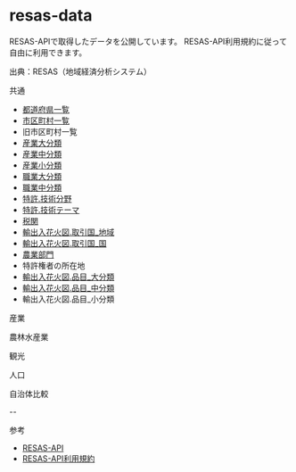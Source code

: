 # resas-data
RESAS-APIで取得したデータを公開しています。
RESAS-API利用規約に従って自由に利用できます。

出典：RESAS（地域経済分析システム）

共通
- [都道府県一覧](api/v1-rc.1/prefectures/)
- [市区町村一覧](api/v1-rc.1/cities/)
- 旧市区町村一覧
- [産業大分類](api/v1-rc.1/industries/broad/)
- [産業中分類](api/v1-rc.1/industries/middle/)
- [産業小分類](api/v1-rc.1/industries/narrow/)
- [職業大分類](api/v1-rc.1/jobs/broad/)
- [職業中分類](api/v1-rc.1/jobs/middle/)
- [特許.技術分野](api/v1-rc.1/patents/broad/)
- [特許.技術テーマ](api/v1-rc.1/patents/middle/)
- [税関](api/v1-rc.1/customs/)
- [輸出入花火図.取引国_地域](api/v1-rc.1/regions/broad/)
- [輸出入花火図.取引国_国](api/v1-rc.1/regions/middle/)
- [農業部門](api/v1-rc.1/regions/agricultureDepartments/)
- 特許権者の所在地
- [輸出入花火図.品目_大分類](api/v1-rc.1/tradeInfoItemTypes/broad/)
- [輸出入花火図.品目_中分類](api/v1-rc.1/tradeInfoItemTypes/middle/)
- 輸出入花火図.品目_小分類

産業

農林水産業

観光

人口

自治体比較

--

参考
- [RESAS-API](https://opendata.resas-portal.go.jp/)
- [RESAS-API利用規約](https://opendata.resas-portal.go.jp/terms.html)
